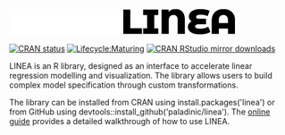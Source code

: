 <img src="https://raw.githubusercontent.com/paladinic/data/main/LINEA.svg" width="200px"/>
<img src="https://raw.githubusercontent.com/paladinic/data/main/LINEA_black.svg" width="200px"/>

<!-- badges: start -->
[![CRAN status](https://www.r-pkg.org/badges/version/linea)](https://CRAN.R-project.org/package=linea)
[![Lifecycle:Maturing](https://img.shields.io/badge/Lifecycle-Maturing-007EC6)](https://r-pkg.org/pkg/linea)
[![CRAN RStudio mirror downloads](https://cranlogs.r-pkg.org/badges/grand-total/linea?color=blue)](https://r-pkg.org/pkg/linea)
<!-- badges: end -->

LINEA is an R library, designed as an interface to accelerate linear regression modelling and visualization. The library allows users to build complex model specification through custom transformations.

The library can be installed from CRAN using install.packages('linea') or from GitHub using devtools::install_github('paladinic/linea'). The [online guide](https://www.linea-r.org) provides a detailed walkthrough of how to use LINEA.
